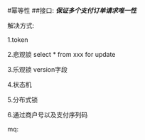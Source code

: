 #幂等性
##接口:
***保证多个支付订单请求唯一性***

解决方式:

1.token

2.悲观锁 select * from xxx for update

3.乐观锁 version字段

4.状态机

5.分布式锁

6.通过商户号以及支付序列码


mq: